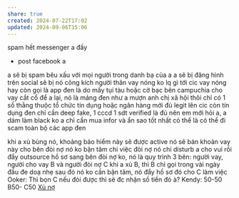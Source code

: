 ```yaml
---
share: true
created: 2024-07-22T17:02
updated: 2024-09-06T15:06
---
```

spam hết messenger a đấy
+ post facebook a

a sẽ bị spam bêu xấu với mọi người trong danh bạ của a
a sẽ bị đăng hình trên social
sẽ bị nó công kích người thân
vay nóng ko lq gì tới cic
vay nóng hay còn gọi là app đen là do mấy tụi tàu hoặc cờ bạc bên campuchia cho vay cắt cổ để a lại, nó là mảng đen
như a mượn anh chị xã hội thôi
chỉ có 1 số thằng thuộc tổ chức tín dụng hoặc ngân hàng mới đủ legit lên cic
còn tín dụng đen chỉ cần deep fake, 1 cccd 1 sdt verified là đủ
nên em mới hỏi a, a dám làm black ko
a chỉ cần mua infor và ẩn sao tốt nhất có thể là có thể đi scam toàn bộ các app đen

khi a xù bùng nó, khoảng bảo hiểm này sẽ được active
nó sẽ bán khoản vay này cho bên đòi nợ
nó ko bận tâm chi việc đòi nợ
nó chỉ disturb a cho vui
rồi đẩy outsource hồ sơ sang bên đòi nợ
ko, nó là quy trình
3 bên: người vay, người cho vay B và người đòi nợ C
khi a xù B, thì B chỉ gọi trong vài ngày đầu đe doạ nhẹ
sau đó nó ko cần bận tâm, nó đẩy hồ sơ đó cho C làm việc
Ooker: Thì bọn C nếu đòi được thì sẽ đc nhận số tiền đó à?
Kendy: 50-50
B50- C50
[Xù nợ](../../../../../%F0%9F%93%90%20D%E1%BB%B1%20%C3%A1n/Gi%C3%BAp%20nhau%20tho%C3%A1t%20n%E1%BB%A3/X%C3%B9%20n%E1%BB%A3.md)